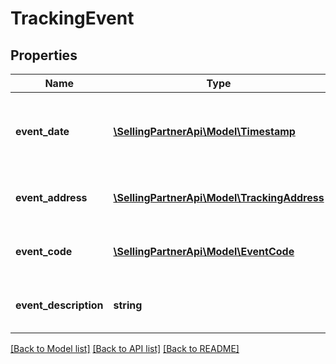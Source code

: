 # TrackingEvent

## Properties
Name | Type | Description | Notes
------------ | ------------- | ------------- | -------------
**event_date** | [**\SellingPartnerApi\Model\Timestamp**](Timestamp.md) | The date and time that the delivery event took place, in ISO 8601 date time format. | 
**event_address** | [**\SellingPartnerApi\Model\TrackingAddress**](TrackingAddress.md) | The city where the delivery event took place. | 
**event_code** | [**\SellingPartnerApi\Model\EventCode**](EventCode.md) | The event code for the delivery event. | 
**event_description** | **string** | A description for the corresponding event code. | 

[[Back to Model list]](../README.md#documentation-for-models) [[Back to API list]](../README.md#documentation-for-api-endpoints) [[Back to README]](../README.md)


